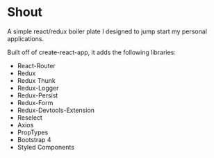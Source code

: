 # Shout

A simple react/redux boiler plate I designed to jump start my personal applications.

Built off of create-react-app, it adds the following libraries:

* React-Router
* Redux
* Redux Thunk
* Redux-Logger
* Redux-Persist
* Redux-Form
* Redux-Devtools-Extension
* Reselect
* Axios
* PropTypes
* Bootstrap 4
* Styled Components
